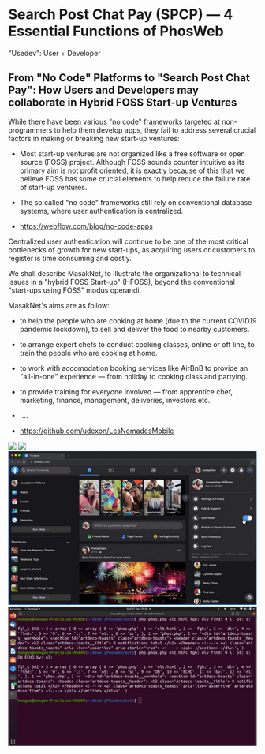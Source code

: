 # Search Post Chat Pay (SPCP) &mdash; 4 Essential Functions of PhosWeb

"Usedev": User + Developer

## From "No Code" Platforms to "Search Post Chat Pay": How Users and Developers may collaborate in Hybrid FOSS Start-up Ventures

While there have been various "no code" frameworks targeted at non-programmers to help them develop apps, they fail to address several crucial factors in making or breaking new start-up ventures:

- Most start-up ventures are not organized like a free software or open source (FOSS) project. Although FOSS sounds counter intuitive as its primary aim is not profit oriented, it is exactly because of this that we believe FOSS has some crucial elements to help reduce the failure rate of start-up ventures.

- The so called "no code" frameworks still rely on conventional database systems, where user authentication is centralized. 

- https://webflow.com/blog/no-code-apps

Centralized user authentication will continue to be one of the most critical bottlenecks of growth for new start-ups, as acquiring users or customers to register is time consuming and costly.

We shall describe MasakNet, to illustrate the organizational to technical issues in a "hybrid FOSS Start-up" (HFOSS), beyond the conventional "start-ups using FOSS" modus operandi.

MasakNet's aims are as follow:
- to help the people who are cooking at home (due to the current COVID19 pandemic lockdown), to sell and deliver the food to nearby customers.
- to arrange expert chefs to conduct cooking classes, online or off line, to train the people who are cooking at home.
- to work with accomodation booking services like AirBnB to provide an "all-in-one" experience &mdash; from holiday to cooking class and partying.
- to provide training for everyone involved &mdash; from apprentice chef, marketing, finance, management, deliveries, investors etc.
- .... 

- https://github.com/udexon/LesNomadesMobile




<img src="https://github.com/udexon/Hydergraph/blob/master/Hydergraph/Google-Search-Spreadsheet.png" width=600>

<img src="https://github.com/udexon/Hydergraph/blob/master/Hydergraph/GASP.png" width=600>

<img src="https://github.com/udexon/PhosWeb/blob/master/img/Facebook_Dark.png" width=600>

<img src="https://github.com/udexon/PhosWeb/blob/master/img/terminal.png" width=600>



